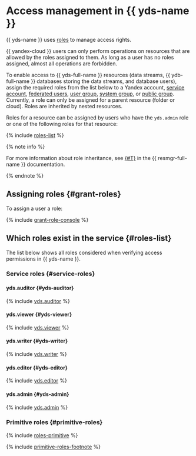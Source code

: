 # Access management in {{ yds-name }}

{{ yds-name }} uses [roles](../../iam/concepts/access-control/roles.md) to manage access rights.

{{ yandex-cloud }} users can only perform operations on resources that are allowed by the roles assigned to them. As long as a user has no roles assigned, almost all operations are forbidden.

To enable access to {{ yds-full-name }} resources (data streams, {{ ydb-full-name }} databases storing the data streams, and database users), assign the required roles from the list below to a Yandex account, [service account](../../iam/concepts/users/service-accounts.md), [federated users](../../iam/concepts/federations.md), [user group](../../organization/operations/manage-groups.md), [system group](../../iam/concepts/access-control/system-group.md), or [public group](../../iam/concepts/access-control/public-group.md). Currently, a role can only be assigned for a parent resource (folder or cloud). Roles are inherited by nested resources.

Roles for a resource can be assigned by users who have the `yds.admin` role or one of the following roles for that resource:

{% include [roles-list](../../_includes/iam/roles-list.md) %}

{% note info %}

For more information about role inheritance, see [{#T}](../../resource-manager/concepts/resources-hierarchy.md#access-rights-inheritance) in the {{ resmgr-full-name }} documentation.

{% endnote %}

## Assigning roles {#grant-roles}

To assign a user a role:

{% include [grant-role-console](../../_includes/grant-role-console.md) %}

## Which roles exist in the service {#roles-list}

The list below shows all roles considered when verifying access permissions in {{ yds-name }}.

### Service roles {#service-roles}

#### yds.auditor {#yds-auditor}

{% include [yds.auditor](../../_roles/yds/auditor.md) %}

#### yds.viewer {#yds-viewer}

{% include [yds.viewer](../../_roles/yds/viewer.md) %}

#### yds.writer {#yds-writer}

{% include [yds.writer](../../_roles/yds/writer.md) %}

#### yds.editor {#yds-editor}

{% include [yds.editor](../../_roles/yds/editor.md) %}

#### yds.admin {#yds-admin}

{% include [yds.admin](../../_roles/yds/admin.md) %}

### Primitive roles {#primitive-roles}

{% include [roles-primitive](../../_includes/roles-primitive.md) %}

{% include [primitive-roles-footnote](../../_includes/primitive-roles-footnote.md) %}